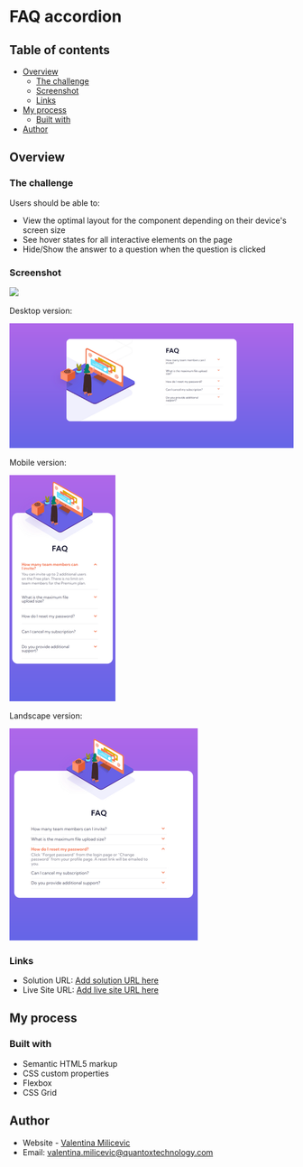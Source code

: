 # FAQ accordion

## Table of contents

- [Overview](#overview)
  - [The challenge](#the-challenge)
  - [Screenshot](#screenshot)
  - [Links](#links)
- [My process](#my-process)
  - [Built with](#built-with)
- [Author](#author)

## Overview

### The challenge

Users should be able to:

- View the optimal layout for the component depending on their device's screen size
- See hover states for all interactive elements on the page
- Hide/Show the answer to a question when the question is clicked

### Screenshot

![](./screenshot.jpg)


Desktop version:

![Desktop version](./images/screenshots/desktop-version.png)

Mobile version:

![Mobile version](./images/screenshots/mobile-version.png)

Landscape version:

![Landscape version](./images/screenshots/landscape-version.png)

### Links

- Solution URL: [Add solution URL here](https://your-solution-url.com)
- Live Site URL: [Add live site URL here](https://your-live-site-url.com)

## My process

### Built with

- Semantic HTML5 markup
- CSS custom properties
- Flexbox
- CSS Grid

## Author

- Website - [Valentina Milicevic](https://github.com/vanjamilicevic)
- Email: valentina.milicevic@quantoxtechnology.com